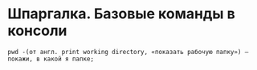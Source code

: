 # Шпаргалка. Базовые команды в консоли  

```
pwd -(от англ. print working directory, «показать рабочую папку») — покажи, в какой я папке; 
```  

 

```ls - (от англ. list directory contents, «отобразить содержимое директории») — покажи файлы и папки в текущей папке;
```  


